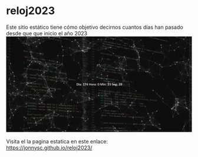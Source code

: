 # reloj2023
Este sitio estático tiene cómo objetivo decirnos cuantos días han pasado desde que que inicio el año 2023
<img src="/img/reloj_2023.png">

Visita el la pagina estatica en este enlace: https://jonnysc.github.io/reloj2023/